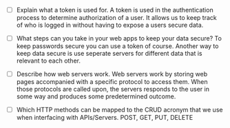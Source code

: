 - [ ] Explain what a token is used for.
    A token is used in the authentication process to determine authorization of a user. It allows us to keep track of who is logged in without having to expose a users secure data.

- [ ] What steps can you take in your web apps to keep your data secure?
    To keep passwords secure you can use a token of course. Another way to keep data secure is use seperate servers for different data that is relevant to each other.

- [ ] Describe how web servers work.
    Web servers work by storing web pages accompanied with a specific protocol to access them. When those protocols are called upon, the servers responds to the user in some way and produces some predetermined outcome.

- [ ] Which HTTP methods can be mapped to the CRUD acronym that we use when interfacing with APIs/Servers.
    POST, GET, PUT, DELETE




